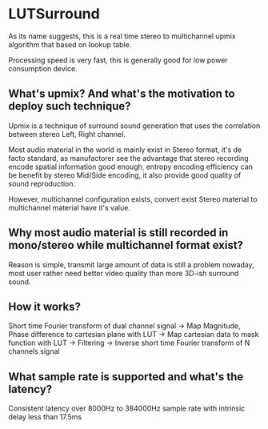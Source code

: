 # LUTSurround
As its name suggests, this is a real time stereo to multichannel upmix algorithm that based on lookup table.

Processing speed is very fast, this is generally good for low power consumption device.

## What's upmix? And what's the motivation to deploy such technique?
Upmix is a technique of surround sound generation that uses the correlation between stereo Left, Right channel.

Most audio material in the world is mainly exist in Stereo format, it's de facto standard, as manufactorer see the advantage that stereo recording encode spatial information good enough, entropy encoding efficiency can be benefit by stereo Mid/Side encoding, it also provide good quality of sound reproduction.

However, multichannel configuration exists, convert exist Stereo material to multichannel material have it's value.

## Why most audio material is still recorded in mono/stereo while multichannel format exist?
Reason is simple, transmit large amount of data is still a problem nowaday, most user rather need better video quality than more 3D-ish surround sound.

## How it works?
Short time Fourier transform of dual channel signal -> Map Magnitude, Phase difference to cartesian plane with LUT -> Map cartesian data to mask function with LUT -> Filtering -> Inverse short time Fourier transform of N channels signal

## What sample rate is supported and what's the latency?
Consistent latency over 8000Hz to 384000Hz sample rate with intrinsic delay less than 17.5ms